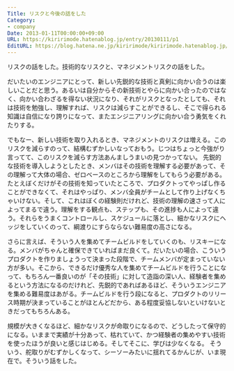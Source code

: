 ```yaml
---
Title: リスクと今後の話をした
Category:
- company
Date: 2013-01-11T00:00:00+09:00
URL: https://kiririmode.hatenablog.jp/entry/20130111/p1
EditURL: https://blog.hatena.ne.jp/kiririmode/kiririmode.hatenablog.jp/atom/entry/8454420450078209992
---
```



リスクの話をした。技術的なリスクと、マネジメントリスクの話をした。

だいたいのエンジニアにとって、新しい先鋭的な技術と真剣に向かい合うのは楽しいことだと思う。あるいは自分からその新技術とやらに向かい合ったのではなく、向かい合わざるを得ない状況になり、それがリスクとなったとしても、それは技術を勉強し、理解すれば、リスクは減らすことができるし、そこで得られる知識は自信になり誇りになって、またエンジニアリングに向かい合う勇気をくれたりする。

でもなー、新しい技術を取り入れるとき、マネジメントのリスクは増える。このリスクを減らすのって、結構むずかしいなっておもう。じつはちょっと今強がり言ってて、このリスクを減らす方法あんましうまいの見つかってない。
先鋭的な技術を導入しようとしたとき、メンバはその技術を理解する必要があって、その理解って大体の場合、ゼロベースのところから理解をしてもらう必要がある。たとえぼくだけがその技術を知っていたところで、プロダクトってやっぱし作ることができなくて、それはやっぱり、メンバ全員がチームとして作り上げなくちゃいけない。そして、これはぼくの経験則だけれど、技術の理解の速さって人によってまるで違う。理解をする観点も、ステップも、その進捗も人によって違う。それらをうまくコントロールし、スケジュールに落とし、細かなリスクにヘッジをしていくのって、綱渡りにすらならない難易度の高さになる。

さらに言えば、そういう人を集めてチームビルドをしていくのも、リスキーになる。メンバがちゃんと確保できていればまだ良くて。だいたいの場合、こういうプロダクトを作りましょうって決まった段階で、チームメンバが定まっていない方が多い。そこから、できるだけ優秀な人を集めてチームビルドを行うことになって、もちろん一番良いのが「その技術」に対して造詣の深い人、経験者を集めるという方法になるのだけれど、先鋭的であればあるほど、そういうエンジニアを集める難易度はあがる。チームビルドを行う段になると、プロダクトのリリース時期が決まっていることがほとんどだから、ある程度妥協しないといけないときだってもちろんある。

規模が大きくなるほど、細かなリスクが命取りになるので、どうしたって保守的になる。いままで実績が十分あって、枯れていて、かつ経験者の集めやすい技術を使ったほうが良いと感じはじめる。そしてそこに、学びは少なくなる。
そういう、舵取りがむずかしくなって、シーソーみたいに揺れてるかんじが、いま現在で。そういう話をした。
